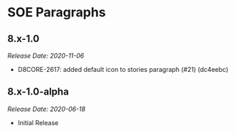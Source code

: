 # SOE Paragraphs

8.x-1.0
--------------------------------------------------------------------------------
_Release Date: 2020-11-06_

- D8CORE-2617: added default icon to stories paragraph (#21) (dc4eebc)

8.x-1.0-alpha
--------------------------------------------------------------------------------  
_Release Date: 2020-06-18_

- Initial Release
